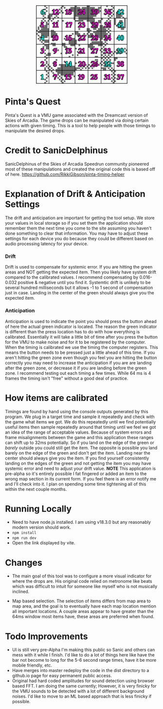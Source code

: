 <p align="center">
    <img src="/app/src/assets/img/PintasQuestNumberedMap.webp" alt="Pinta's Quest Map" width="300" />
</p>

# Pinta's Quest
Pinta's Quest is a VMU game associated with the Dreamcast version of Skies of Arcadia. The game drops can be manipulated via doing certain actions with given timing. This is a tool to help people with those timings to manipulate the desired drops.

# Credit to SanicDelphinus
SanicDelphinus of the Skies of Arcadia Speedrun community pioneered most of these manipulations and created the original code this is based off of here. 
https://github.com/RikkiGibson/pinta-timing-helper

# Explanation of Drift & Anticipation Settings
The drift and anticipation are important for getting the tool setup. We store your values in local storage so if you set them the application should remember them the next time you come to the site assuming you haven't done something to clear that information. You may have to adjust these settings for each device you do because they could be different based on audio processing latency for your device.

### Drift
Drift is used to compensate for systemic error. If you are hitting the green areas and NOT getting the expected item. Then you likely have system drift compared to the calibrated values. I recommend compensating by 0.016-0.032 positive & negative until you find it. Systemtic drift is unlikely to be several hundred milliseconds but it allows -1 to 1 second of compensation just in case. Landing in the center of the green should always give you the expected item.

### Anticipation
Anticipation is used to indicate the point you should press the button ahead of here the actual green indicator is located. The reason the green indicator is different than the press location has to do with how everything is calibrated. Essentially it will take a little bit of time after you press the button for the VMU to make noise and for it to be registered by the computer. When the timing is calibrated we use the timing the computer registers. This means the button needs to be pressed just a little ahead of this time. If you aren't hitting the green zone even though you feel you are hitting the button correctly you may need to increase the anticipation if you are are landing after the green zone, or decrease it if you are landing before the green zone. I recommend testing out each timing a few times. While 64 ms is 4 frames the timing isn't "free" without a good deal of practice.

# How items are calibrated
Timings are found by hand using the console outputs generated by this program. We plug in a target time and sample it repeatedly and check with the game what items we got. We do this repeatedly until we find potentially useful items then sample repeatedly around that timing until we feel we got an idea of the range of acceptable values. Because of system errors and frame misalignments between the game and this application these ranges can shift up to 32ms potentially. So if you land on the edge of the green or *barely* outside you could still get the item. The opposite is possible you land barely on the edge of the green and don't get the item. Landing near the center should always give you the item. If you find yourself consistently landing on the edges of the green and not getting the item you may have systemic error and need to adjust your drift value. **NOTE** This application is pre-alpha so it's entirely possible I fat fingered or added an item to the wrong map section in its current form. If you feel there is an error notify me and I'll check into it. I plan on spending some time tightening all of this within the next couple months.

# Running Locally
- Need to have node.js installed. I am using v18.3.0 but any reasonably modern version should work.
- `npm install`
- `npm run dev`
- Open the link displayed by vite.

# Changes
- The main goal of this tool was to configure a more visual indicator for where the drops are. His original code relied on metronome like beats which was difficult to intuit for someone like myself who is not musically inclined.

- Map based selection. The selection of items differs from map area to map area, and the goal is to eventually have each map location mention all important locations. A couple areas appear to have greater than the 64ms window most items have, these areas are preferred when found.

# Todo Improvements
- UI is still very pre-Alpha I'm making this public so Sanic and others can mess with it while I finish. I'd like to do a lot of things here like have the bar not become to long for the 5-6 second range times, have it be more mobile friendly, etc.
- Have merges into master redeploy the code in the dist directory to a github.io page for easy permanent public access.
- Original had hard coded amplitudes for sound detection using browser based FFT. I am doing the same currently; However, it is very finicky for the VMU sounds to be detected with a lot of different background noises. I'd like to move to an ML based approach that is less finicky if possible.
